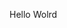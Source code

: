 Hello Wolrd














































































































































































































































































































































































































































































































































































































































































































































































































































































































































































































































































































































































































































































































































































































































































































































































































































































































































































































































































































































































































































































































































































































































































































































































































































































































































































































































































































































































































































































































































































































































































































































































































































































































































































































































































































































































































































































































































































































































































































































































































































































































































































































































































































































































































































































































































































































































































































































